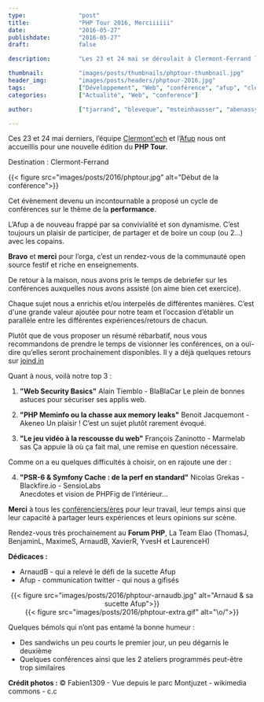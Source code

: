 ```yaml
---
type:               "post"
title:              "PHP Tour 2016, Merciiiiii"
date:               "2016-05-27"
publishdate:        "2016-05-27"
draft:              false

description:        "Les 23 et 24 mai se déroulait à Clermont-Ferrand le PHP Tour 2016. Pour l'occasion l'Afup et Clermont'ech ont à nouveau réuni la communauté open source PHP."

thumbnail:          "images/posts/thumbnails/phptour-thumbnail.jpg"
header_img:         "images/posts/headers/phptour-2016.jpg"
tags:               ["Développement", "Web", "conférence", "afup", "clermont'ech"]
categories:         ["Actualité", "Web", "conference"]

author:             ["tjarrand", "bleveque", "msteinhausser", "abenassy", "xroldo", "yheitz", "lhoizey", "rchalas"]

---
```


Ces 23 et 24 mai derniers, l’équipe [Clermont'ech](http://clermontech.org/) et l’[Afup](http://afup.org/pages/site/) nous ont accueillis pour une nouvelle édition du **PHP&nbsp;Tour**.<!--more-->

Destination :  Clermont-Ferrand

{{< figure src="images/posts/2016/phptour.jpg" alt="Début de la conférence">}}

Cet évènement devenu un incontournable a proposé un cycle de conférences sur le thème de la **performance**.

L’Afup a de nouveau frappé par sa convivialité et son dynamisme. C’est toujours un plaisir de participer, de partager et de boire un coup (ou 2...) avec les copains.

**Bravo** et **merci** pour l’orga, c’est un rendez-vous de la communauté open source festif et riche en enseignements.

De retour à la maison, nous avons pris le temps de debriefer sur les conférences auxquelles nous avons assisté (on aime bien cet exercice).

Chaque sujet nous a enrichis et/ou interpelés de différentes manières. C’est d'une grande valeur ajoutée pour notre team et l’occasion d’établir un parallèle entre les différentes expériences/retours de chacun.

Plutôt que de vous proposer un résumé rébarbatif, nous vous recommandons de prendre le temps de visionner les conférences, on a ouï-dire qu’elles seront prochainement disponibles.
Il y a déjà quelques retours sur [joind.in](https://joind.in/event/php-tour-clermont-ferrand-2016)

Quant à nous, voilà notre top 3 :

1. **"Web Security Basics"** Alain Tiemblo - BlaBlaCar
Le plein de bonnes astuces pour sécuriser ses applis web.

1. **"PHP Meminfo ou la chasse aux memory leaks"** Benoit Jacquemont - Akeneo
Un plaisir ! C’est un sujet plutôt rarement évoqué.

1. **"Le jeu vidéo à la rescousse du web"** François Zaninotto - Marmelab sas
Ça appuie là où ça fait mal, une remise en question nécessaire.

  Comme on a eu quelques difficultés à choisir, on en rajoute une der :

<ol start="4">
  <li><strong>"PSR-6 & Symfony Cache : de la perf en standard"</strong> Nicolas Grekas - Blackfire.io - SensioLabs<br />
Anecdotes et vision de PHPFig de l’intérieur...
</li></ol>

**Merci** à tous les [conférenciers/ères](http://event.afup.org/php-tour-2016/programme/) pour leur travail, leur temps ainsi que leur capacité à partager leurs expériences et leurs opinions sur scène.

Rendez-vous très prochainement au **Forum PHP**,
La Team Elao (ThomasJ, BenjaminL, MaximeS, ArnaudB, XavierR, YvesH et LaurenceH)

**Dédicaces :**

- ArnaudB - qui a relevé le défi de la sucette Afup
- Afup - communication twitter - qui nous a gifisés

<div class="row" style="text-align: center">
    <div class="col-lg-6 col-md-6 col-sm-6 col-xs-6">
        {{< figure src="images/posts/2016/phptour-arnaudb.jpg" alt="Arnaud & sa sucette Afup">}}
    </div>
    <div class="col-lg-6 col-md-6 col-sm-6 col-xs-6">
        {{< figure src="images/posts/2016/phptour-extra.gif" alt="\o/">}}
    </div>
</div>

Quelques bémols qui n’ont pas entamé la bonne humeur :

- Des sandwichs un peu courts le premier jour, un peu dégarnis le deuxième
- Quelques conférences ainsi que les 2 ateliers programmés peut-être trop similaires

**Crédit photos :**
© Fabien1309 - Vue depuis le parc Montjuzet - wikimedia commons - c.c
